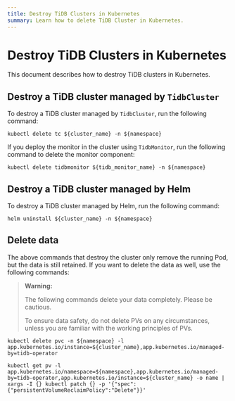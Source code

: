 ```yaml
---
title: Destroy TiDB Clusters in Kubernetes
summary: Learn how to delete TiDB Cluster in Kubernetes.
---
```


# Destroy TiDB Clusters in Kubernetes

This document describes how to destroy TiDB clusters in Kubernetes.

## Destroy a TiDB cluster managed by `TidbCluster`

To destroy a TiDB cluster managed by `TidbCluster`, run the following command:

```shell
kubectl delete tc ${cluster_name} -n ${namespace}
```

If you deploy the monitor in the cluster using `TidbMonitor`, run the following command to delete the monitor component:

```shell
kubectl delete tidbmonitor ${tidb_monitor_name} -n ${namespace}
```

## Destroy a TiDB cluster managed by Helm

To destroy a TiDB cluster managed by Helm, run the following command:

```shell
helm uninstall ${cluster_name} -n ${namespace}
```

## Delete data

The above commands that destroy the cluster only remove the running Pod, but the data is still retained. If you want to delete the data as well, use the following commands:

> **Warning:**
>
> The following commands delete your data completely. Please be cautious.
>
> To ensure data safety, do not delete PVs on any circumstances, unless you are familiar with the working principles of PVs.

```shell
kubectl delete pvc -n ${namespace} -l app.kubernetes.io/instance=${cluster_name},app.kubernetes.io/managed-by=tidb-operator
```

```shell
kubectl get pv -l app.kubernetes.io/namespace=${namespace},app.kubernetes.io/managed-by=tidb-operator,app.kubernetes.io/instance=${cluster_name} -o name | xargs -I {} kubectl patch {} -p '{"spec":{"persistentVolumeReclaimPolicy":"Delete"}}'
```
